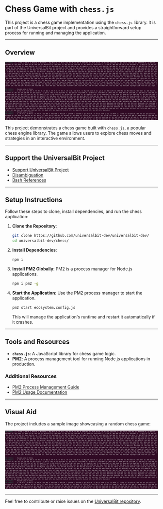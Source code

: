 # Chess Game with `chess.js`

This project is a chess game implementation using the `chess.js` library. It is part of the UniversalBit project and provides a straightforward setup process for running and managing the application.

---

## Overview

![Random Chess Game](https://github.com/universalbit-dev/universalbit-dev/blob/main/chess/images/random_chess.png)

This project demonstrates a chess game built with `chess.js`, a popular chess engine library. The game allows users to explore chess moves and strategies in an interactive environment.

---

## Support the UniversalBit Project

- [Support UniversalBit Project](https://github.com/universalbit-dev/universalbit-dev/tree/main/support)
- [Disambiguation](https://en.wikipedia.org/wiki/Wikipedia:Disambiguation)
- [Bash References](https://www.gnu.org/software/bash/manual/)

---

## Setup Instructions

Follow these steps to clone, install dependencies, and run the chess application:

1. **Clone the Repository**:
   ```bash
   git clone https://github.com/universalbit-dev/universalbit-dev/
   cd universalbit-dev/chess/
   ```

2. **Install Dependencies**:
   ```bash
   npm i
   ```

3. **Install PM2 Globally**:
   PM2 is a process manager for Node.js applications.
   ```bash
   npm i pm2 -g
   ```

4. **Start the Application**:
   Use the PM2 process manager to start the application.
   ```bash
   pm2 start ecosystem.config.js
   ```
   This will manage the application's runtime and restart it automatically if it crashes.

---

## Tools and Resources

- **`chess.js`**: A JavaScript library for chess game logic.
- **PM2**: A process management tool for running Node.js applications in production.

### Additional Resources

- [PM2 Process Management Guide](https://pm2.io/docs/runtime/guide/process-management/)
- [PM2 Usage Documentation](https://pm2.keymetrics.io/docs/usage/process-management/)

---

## Visual Aid

The project includes a sample image showcasing a random chess game:

![Chess Game Example](https://github.com/universalbit-dev/universalbit-dev/blob/main/chess/images/random_chess.png)

---

Feel free to contribute or raise issues on the [UniversalBit repository](https://github.com/universalbit-dev/universalbit-dev).
